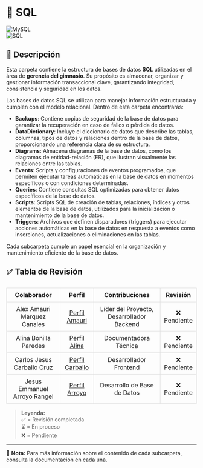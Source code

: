 # 📂 SQL  

![MySQL](https://img.shields.io/badge/MySQL-005C84?style=for-the-badge&logo=mysql&logoColor=white)  
![SQL](https://img.shields.io/badge/SQL-4479A1?style=for-the-badge&logo=amazon-rds&logoColor=white)  

## 📁 Descripción  

Esta carpeta contiene la estructura de bases de datos **SQL** utilizadas en el área de **gerencia del gimnasio**. Su propósito es almacenar, organizar y gestionar información transaccional clave, garantizando integridad, consistencia y seguridad en los datos.  

Las bases de datos SQL se utilizan para manejar información estructurada y cumplen con el modelo relacional. Dentro de esta carpeta encontrarás:

- **Backups**: Contiene copias de seguridad de la base de datos para garantizar la recuperación en caso de fallos o pérdida de datos.
- **DataDictionary**: Incluye el diccionario de datos que describe las tablas, columnas, tipos de datos y relaciones dentro de la base de datos, proporcionando una referencia clara de su estructura.
- **Diagrams**: Almacena diagramas de la base de datos, como los diagramas de entidad-relación (ER), que ilustran visualmente las relaciones entre las tablas.
- **Events**: Scripts y configuraciones de eventos programados, que permiten ejecutar tareas automáticas en la base de datos en momentos específicos o con condiciones determinadas.
- **Queries**: Contiene consultas SQL optimizadas para obtener datos específicos de la base de datos.
- **Scripts**: Scripts SQL de creación de tablas, relaciones, índices y otros elementos de la base de datos, utilizados para la inicialización o mantenimiento de la base de datos.
- **Triggers**: Archivos que definen disparadores (triggers) para ejecutar acciones automáticas en la base de datos en respuesta a eventos como inserciones, actualizaciones o eliminaciones en las tablas.

Cada subcarpeta cumple un papel esencial en la organización y mantenimiento eficiente de la base de datos.  

 
## ✅ Tabla de Revisión  

<table style="width: 100%; border-collapse: collapse; margin-top: 30px;">
  <thead>
    <tr>
      <th style="border: 1px solid #ddd; padding: 8px; text-align: center;">Colaborador</th>
      <th style="border: 1px solid #ddd; padding: 8px; text-align: center;">Perfil</th>
      <th style="border: 1px solid #ddd; padding: 8px; text-align: center;">Contribuciones</th>
      <th style="border: 1px solid #ddd; padding: 8px; text-align: center;">Revisión</th>
    </tr>
  </thead>
  <tbody>
    <tr>
      <td style="border: 1px solid #ddd; padding: 8px; text-align: center;">Alex Amauri Marquez Canales</td>
      <td style="border: 1px solid #ddd; padding: 8px; text-align: center;"><a href="https://github.com/Alex01Dev" target="_blank">Perfil Amauri</a></td>
      <td style="border: 1px solid #ddd; padding: 8px; text-align: center;">Líder del Proyecto, Desarrollador Backend</td>
      <td style="border: 1px solid #ddd; padding: 8px; text-align: center;">❌ Pendiente</td>
    </tr>
    <tr>
      <td style="border: 1px solid #ddd; padding: 8px; text-align: center;">Alina Bonilla Paredes</td>
      <td style="border: 1px solid #ddd; padding: 8px; text-align: center;"><a href="https://github.com/Ali-2121" target="_blank">Perfil Alina</a></td>
      <td style="border: 1px solid #ddd; padding: 8px; text-align: center;">Documentadora Técnica</td>
      <td style="border: 1px solid #ddd; padding: 8px; text-align: center;">❌ Pendiente</td>
    </tr>
    <tr>
      <td style="border: 1px solid #ddd; padding: 8px; text-align: center;">Carlos Jesus Carballo Cruz</td>
      <td style="border: 1px solid #ddd; padding: 8px; text-align: center;"><a href="https://github.com/CarlosJ67" target="_blank">Perfil Carballo</a></td>
      <td style="border: 1px solid #ddd; padding: 8px; text-align: center;">Desarrollador Frontend</td>
      <td style="border: 1px solid #ddd; padding: 8px; text-align: center;">❌ Pendiente</td>
    </tr>
    <tr>
      <td style="border: 1px solid #ddd; padding: 8px; text-align: center;">Jesus Emmanuel Arroyo Rangel</td>
      <td style="border: 1px solid #ddd; padding: 8px; text-align: center;"><a href="https://github.com/des-arrosho" target="_blank">Perfil Arroyo</a></td>
      <td style="border: 1px solid #ddd; padding: 8px; text-align: center;">Desarrollo de Base de Datos</td>
      <td style="border: 1px solid #ddd; padding: 8px; text-align: center;">❌ Pendiente</td>
    </tr>
  </tbody>
</table>

> **Leyenda:**  
> ✅ = Revisión completada  
> ⏳ = En proceso  
> ❌ = Pendiente  


---  
📌 **Nota:** Para más información sobre el contenido de cada subcarpeta, consulta la documentación en cada una.